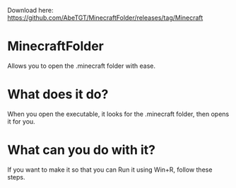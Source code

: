 Download here: https://github.com/AbeTGT/MinecraftFolder/releases/tag/Minecraft

# MinecraftFolder
Allows you to open the .minecraft folder with ease.

# What does it do?
When you open the executable, it looks for the .minecraft folder, then opens it for you.

# What can you do with it?
If you want to make it so that you can Run it using Win+R, follow these steps.
